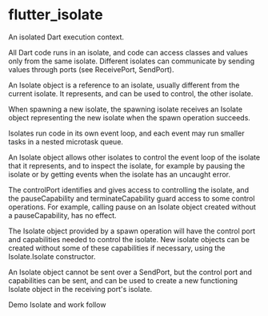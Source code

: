# flutter_isolate

An isolated Dart execution context.

All Dart code runs in an isolate, and code can access classes and values only from the same isolate. Different isolates can communicate by sending values through ports (see ReceivePort, SendPort).

An Isolate object is a reference to an isolate, usually different from the current isolate. It represents, and can be used to control, the other isolate.

When spawning a new isolate, the spawning isolate receives an Isolate object representing the new isolate when the spawn operation succeeds.

Isolates run code in its own event loop, and each event may run smaller tasks in a nested microtask queue.

An Isolate object allows other isolates to control the event loop of the isolate that it represents, and to inspect the isolate, for example by pausing the isolate or by getting events when the isolate has an uncaught error.

The controlPort identifies and gives access to controlling the isolate, and the pauseCapability and terminateCapability guard access to some control operations. For example, calling pause on an Isolate object created without a pauseCapability, has no effect.

The Isolate object provided by a spawn operation will have the control port and capabilities needed to control the isolate. New isolate objects can be created without some of these capabilities if necessary, using the Isolate.Isolate constructor.

An Isolate object cannot be sent over a SendPort, but the control port and capabilities can be sent, and can be used to create a new functioning Isolate object in the receiving port's isolate.

Demo Isolate and work follow

[](../../../../q/Untitled-Diagram.drawio-1.png)